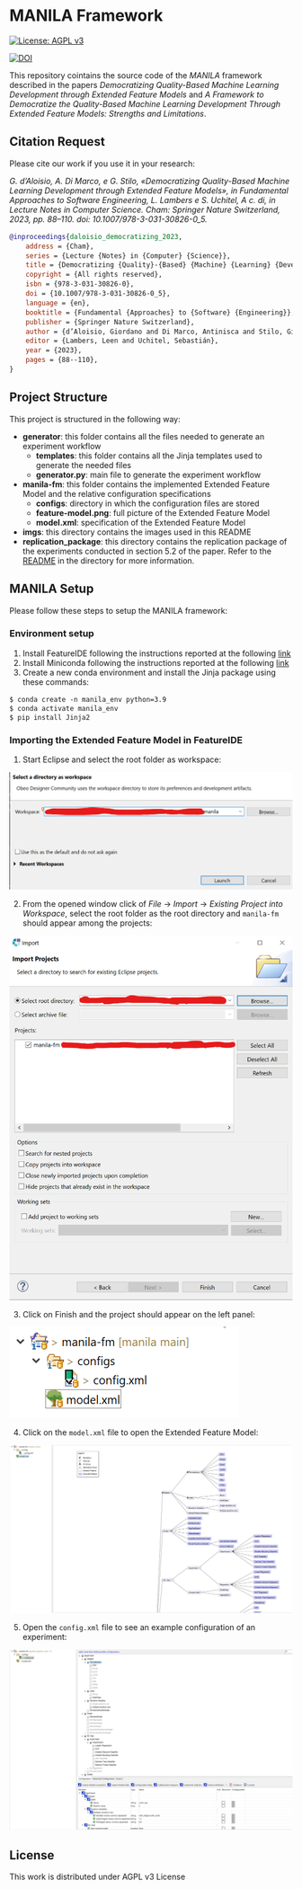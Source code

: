 # MANILA Framework

[![License: AGPL v3](https://img.shields.io/badge/License-AGPL_v3-blue.svg)](https://www.gnu.org/licenses/agpl-3.0)

[![DOI](https://zenodo.org/badge/DOI/10.5281/zenodo.7523351.svg)](https://doi.org/10.5281/zenodo.7523351)

This repository cointains the source code of the _MANILA_ framework described in the papers _Democratizing Quality-Based Machine Learning Development through Extended Feature Models_ and _A Framework to Democratize the Quality-Based Machine Learning Development Through Extended Feature Models: Strengths and Limitations_.

## Citation Request

Please cite our work if you use it in your research:

_G. d’Aloisio, A. Di Marco, e G. Stilo, «Democratizing Quality-Based Machine Learning Development through Extended Feature Models», in Fundamental Approaches to Software Engineering, L. Lambers e S. Uchitel, A c. di, in Lecture Notes in Computer Science. Cham: Springer Nature Switzerland, 2023, pp. 88–110. doi: 10.1007/978-3-031-30826-0_5._

```bibtex
@inproceedings{daloisio_democratizing_2023,
	address = {Cham},
	series = {Lecture {Notes} in {Computer} {Science}},
	title = {Democratizing {Quality}-{Based} {Machine} {Learning} {Development} through {Extended} {Feature} {Models}},
	copyright = {All rights reserved},
	isbn = {978-3-031-30826-0},
	doi = {10.1007/978-3-031-30826-0_5},
	language = {en},
	booktitle = {Fundamental {Approaches} to {Software} {Engineering}},
	publisher = {Springer Nature Switzerland},
	author = {d’Aloisio, Giordano and Di Marco, Antinisca and Stilo, Giovanni},
	editor = {Lambers, Leen and Uchitel, Sebastián},
	year = {2023},
	pages = {88--110},
}
```

## Project Structure

This project is structured in the following way:

- **generator**: this folder contains all the files needed to generate an experiment workflow
  - **templates**: this folder contains all the Jinja templates used to generate the needed files
  - **generator.py**: main file to generate the experiment workflow
- **manila-fm**: this folder contains the implemented Extended Feature Model and the relative configuration specifications
  - **configs**: directory in which the configuration files are stored
  - **feature-model.png**: full picture of the Extended Feature Model
  - **model.xml**: specification of the Extended Feature Model
- **imgs**: this directory contains the images used in this README
- **replication_package**: this directory contains the replication package of the experiments conducted in section 5.2 of the paper. Refer to the [README](./replication_package/README.md) in the directory for more information.

## MANILA Setup

Please follow these steps to setup the MANILA framework:

### Environment setup

1. Install FeatureIDE following the instructions reported at the following [link](https://featureide.github.io/#download)
2. Install Miniconda following the instructions reported at the following [link](https://docs.conda.io/en/latest/miniconda.html#)
3. Create a new conda environment and install the Jinja package using these commands:

```shell
$ conda create -n manila_env python=3.9
$ conda activate manila_env
$ pip install Jinja2
```

### Importing the Extended Feature Model in FeatureIDE

1. Start Eclipse and select the root folder as workspace:

![featureide-window](imgs/featureide1.png)

2. From the opened window click of _File_ -> _Import_ -> _Existing Project into Workspace_, select the root folder as the root directory and `manila-fm` should appear among the projects:

![img2](imgs/featureide2.png)

3. Click on Finish and the project should appear on the left panel:

![img3](imgs/featureide3.png)

4. Click on the `model.xml` file to open the Extended Feature Model:

![img4](imgs/featureide4.png)

5. Open the `config.xml` file to see an example configuration of an experiment:

![img5](imgs/featureide5.png)

<!-- 6. From the root folder call the generator file with the following command:

```shell
$ conda activate manila_env
$ python generator/generator.py -n manila-fm/configs/config.xml
```

7. Create the required environment and execute the generated experiment with the following commands:

```shell
$ conda env create -f gen/environment.yml
$ conda activate base_env
$ python gen/main.py -d test_data/cmc.csv
```

8. See the results in the `ris` folder -->

## License

This work is distributed under AGPL v3 License
